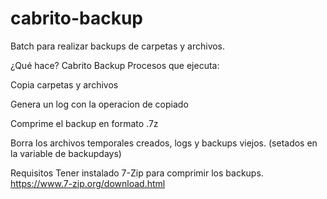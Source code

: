 # cabrito-backup
Batch para realizar backups de carpetas y archivos.

¿Qué hace? Cabrito Backup
Procesos que ejecuta:

Copia carpetas y archivos

Genera un log con la operacion de copiado

Comprime el backup en formato .7z

Borra los archivos temporales creados, logs y backups viejos. (setados en la variable de backupdays)

Requisitos
Tener instalado 7-Zip para comprimir los backups.
https://www.7-zip.org/download.html
